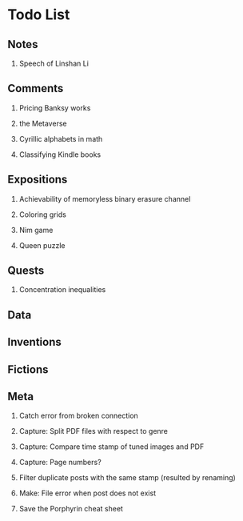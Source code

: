 # Todo List

## Notes

1. Speech of Linshan Li

## Comments

1. Pricing Banksy works

1. the Metaverse

1. Cyrillic alphabets in math

1. Classifying Kindle books

## Expositions

1. Achievability of memoryless binary erasure channel

1. Coloring grids

1. Nim game

1. Queen puzzle

## Quests

1. Concentration inequalities

## Data

## Inventions

## Fictions

## Meta

1. Catch error from broken connection

1. Capture: Split PDF files with respect to genre

1. Capture: Compare time stamp of tuned images and PDF

1. Capture: Page numbers?

1. Filter duplicate posts with the same stamp (resulted by renaming)

1. Make: File error when post does not exist

1. Save the Porphyrin cheat sheet

